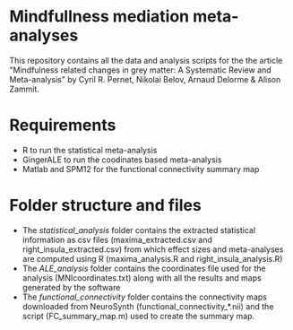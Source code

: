 # Mindfullness mediation meta-analyses

This repository contains all the data and analysis scripts for the the article "Mindfulness related changes in grey matter: A Systematic Review and Meta-analysis" by Cyril R. Pernet, Nikolai Belov, Arnaud Delorme & Alison Zammit.

# Requirements
- R to run the statistical meta-analysis
- GingerALE to run the coodinates based meta-analysis
- Matlab and SPM12 for the functional connectivity summary map

# Folder structure and files
- The _statistical_analysis_ folder contains the extracted statistical information as csv files (maxima_extracted.csv and right_insula_extracted.csv) from which effect sizes and meta-analyses are computed using R (maxima_analysis.R and right_insula_analysis.R)
- The _ALE_analysis_ folder contains the coordinates file used for the analysis (MNIcoordinates.txt) along with all the results and maps generated by the software
- The _functional_connectivity_ folder contains the connectivity maps downloaded from NeuroSynth (functional_connectivity_*.nii) and the script (FC_summary_map.m) used to create the summary map.
